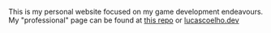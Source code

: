 This is my personal website focused on my game development endeavours. My "professional" page can be found at [this repo](https://github.com/coelhucas/lucascoelho.dev) or [lucascoelho.dev](https://lucascoelho.dev)
